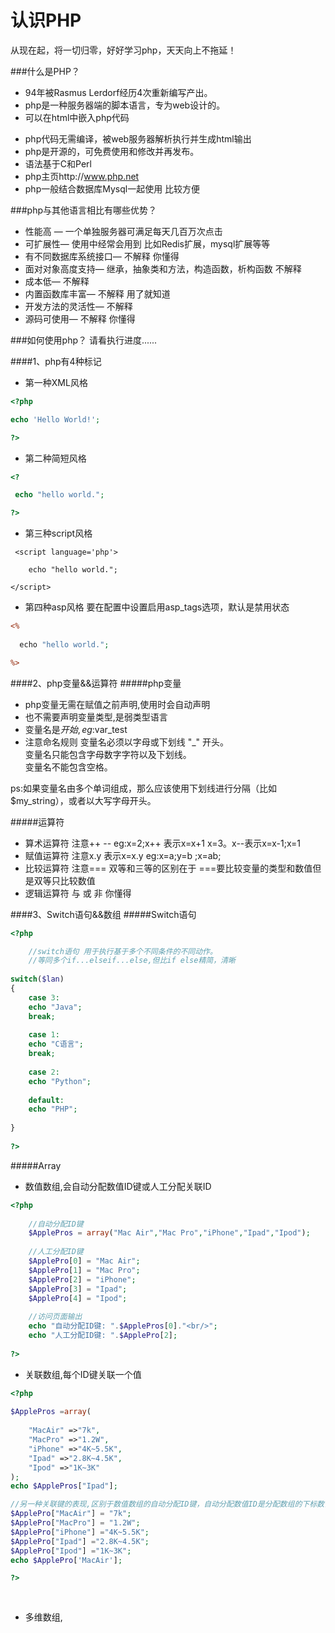 认识PHP
=======


从现在起，将一切归零，好好学习php，天天向上不拖延！

###什么是PHP？
* 94年被Rasmus Lerdorf经历4次重新编写产出。
* php是一种服务器端的脚本语言，专为web设计的。
* 可以在html中嵌入php代码 <p><?php echo "Hello World" ?></p>
* php代码无需编译，被web服务器解析执行并生成html输出
* php是开源的，可免费使用和修改并再发布。
* 语法基于C和Perl
* php主页http://www.php.net
* php一般结合数据库Mysql一起使用 比较方便

###php与其他语言相比有哪些优势？
* 性能高 — 一个单独服务器可满足每天几百万次点击
* 可扩展性— 使用中经常会用到 比如Redis扩展，mysql扩展等等
* 有不同数据库系统接口— 不解释 你懂得
* 面对对象高度支持— 继承，抽象类和方法，构造函数，析构函数 不解释
* 成本低— 不解释
* 内置函数库丰富— 不解释 用了就知道
* 开发方法的灵活性— 不解释
* 源码可使用— 不解释 你懂得

###如何使用php？
    请看执行进度......
    
####1、php有4种标记
* 第一种XML风格

```php
<?php

echo 'Hello World!';

?>
```
* 第二种简短风格

```php
<?

 echo "hello world.";

?>
```
* 第三种script风格

```script
 <script language='php'>

    echo "hello world.";

</script>
```
* 第四种asp风格 要在配置中设置启用asp_tags选项，默认是禁用状态

```asp
<%
 
  echo "hello world.";

%>
```

####2、php变量&&运算符
#####php变量
* php变量无需在赋值之前声明,使用时会自动声明
* 也不需要声明变量类型,是弱类型语言
* 变量名是$开始,eg:$var_test
* 注意命名规则
  变量名必须以字母或下划线 "_" 开头。<br/>
  变量名只能包含字母数字字符以及下划线。<br/>
  变量名不能包含空格。<br/>
 
ps:如果变量名由多个单词组成，那么应该使用下划线进行分隔（比如 $my_string），或者以大写字母开头。


#####运算符
* 算术运算符 注意++ -- eg:x=2;x++ 表示x=x+1 x=3。x--表示x=x-1;x=1
* 赋值运算符 注意x.y 表示x=x.y eg:x=a;y=b ;x=ab;
* 比较运算符 注意=== 双等和三等的区别在于 ===要比较变量的类型和数值但是双等只比较数值
* 逻辑运算符 与 或 非 你懂得

####3、Switch语句&&数组
#####Switch语句

```php
<?php

    //switch语句 用于执行基于多个不同条件的不同动作。
    //等同多个if...elseif...else,但比if else精简，清晰
    
switch($lan)
{
	case 3:
	echo "Java";
	break;
	
	case 1:
	echo "C语言";
	break;
	
	case 2:
	echo "Python";
	
	default:
	echo "PHP";
	
}
 
?>
```
#####Array
* 数值数组,会自动分配数值ID键或人工分配关联ID

```php
<?php
	
	//自动分配ID键
	$ApplePros = array("Mac Air","Mac Pro","iPhone","Ipad","Ipod");
	
	//人工分配ID键
	$ApplePro[0] = "Mac Air";
	$ApplePro[1] = "Mac Pro";
	$ApplePro[2] = "iPhone";
	$ApplePro[3] = "Ipad";
	$ApplePro[4] = "Ipod";
	
	//访问页面输出
	echo "自动分配ID键: ".$ApplePros[0]."<br/>";
	echo "人工分配ID键: ".$ApplePro[2];
	
?>
```
* 关联数组,每个ID键关联一个值

```php
<?php
	
$ApplePros =array(
	
	"MacAir" =>"7k",
	"MacPro" =>"1.2W",
	"iPhone" =>"4K~5.5K",
	"Ipad" =>"2.8K~4.5K",
	"Ipod" =>"1K~3K"
);
echo $ApplePros["Ipad"];

//另一种关联键的表现,区别于数值数组的自动分配ID键，自动分配数值ID是分配数组的下标数值；关联数组的键值可以是关联字符键值
$ApplePro["MacAir"] = "7k";
$ApplePro["MacPro"] = "1.2W";
$ApplePro["iPhone"] ="4K~5.5K";
$ApplePro["Ipad"] ="2.8K~4.5K";
$ApplePro["Ipod"] ="1K~3K";
echo $ApplePro['MacAir'];

?>
	
	
```
* 多维数组,
    
